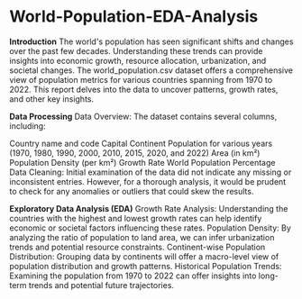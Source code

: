 # World-Population-EDA-Analysis

**Introduction**
The world's population has seen significant shifts and changes over the past few decades. Understanding these trends can provide insights into economic growth, resource allocation, urbanization, and societal changes. The world_population.csv dataset offers a comprehensive view of population metrics for various countries spanning from 1970 to 2022. This report delves into the data to uncover patterns, growth rates, and other key insights.

**Data Processing**
Data Overview:
The dataset contains several columns, including:

Country name and code
Capital
Continent
Population for various years (1970, 1980, 1990, 2000, 2010, 2015, 2020, and 2022)
Area (in km²)
Population Density (per km²)
Growth Rate
World Population Percentage
Data Cleaning:
Initial examination of the data did not indicate any missing or inconsistent entries. However, for a thorough analysis, it would be prudent to check for any anomalies or outliers that could skew the results.

**Exploratory Data Analysis (EDA)**
Growth Rate Analysis:
Understanding the countries with the highest and lowest growth rates can help identify economic or societal factors influencing these rates.
Population Density:
By analyzing the ratio of population to land area, we can infer urbanization trends and potential resource constraints.
Continent-wise Population Distribution:
Grouping data by continents will offer a macro-level view of population distribution and growth patterns.
Historical Population Trends:
Examining the population from 1970 to 2022 can offer insights into long-term trends and potential future trajectories.
